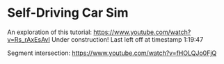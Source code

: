 # Self-Driving Car Sim

An exploration of this tutorial:
https://www.youtube.com/watch?v=Rs_rAxEsAvI
Under construction! Last left off at timestamp 1:19:47

Segment intersection:
https://www.youtube.com/watch?v=fHOLQJo0FjQ

